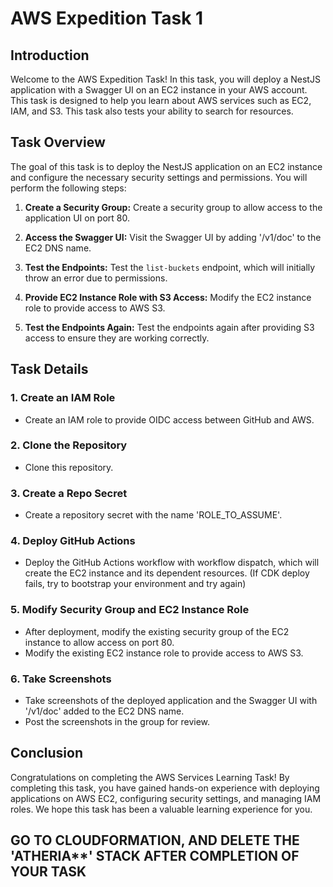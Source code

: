 # AWS Expedition Task 1

## Introduction
Welcome to the AWS Expedition Task! In this task, you will deploy a NestJS application with a Swagger UI on an EC2 instance in your AWS account. This task is designed to help you learn about AWS services such as EC2, IAM, and S3. This task also tests your ability to search for resources.

## Task Overview
The goal of this task is to deploy the NestJS application on an EC2 instance and configure the necessary security settings and permissions. You will perform the following steps:

1. **Create a Security Group:**
   Create a security group to allow access to the application UI on port 80.

2. **Access the Swagger UI:**
   Visit the Swagger UI by adding '/v1/doc' to the EC2 DNS name.

3. **Test the Endpoints:**
   Test the `list-buckets` endpoint, which will initially throw an error due to permissions.

4. **Provide EC2 Instance Role with S3 Access:**
   Modify the EC2 instance role to provide access to AWS S3.

5. **Test the Endpoints Again:**
   Test the endpoints again after providing S3 access to ensure they are working correctly.

## Task Details

### 1. Create an IAM Role
   - Create an IAM role to provide OIDC access between GitHub and AWS.

### 2. Clone the Repository
   - Clone this repository.

### 3. Create a Repo Secret
   - Create a repository secret with the name 'ROLE_TO_ASSUME'.

### 4. Deploy GitHub Actions
   - Deploy the GitHub Actions workflow with workflow dispatch, which will create the EC2 instance and its dependent resources. (If CDK deploy fails, try to bootstrap your environment and try again)

### 5. Modify Security Group and EC2 Instance Role
   - After deployment, modify the existing security group of the EC2 instance to allow access on port 80.
   - Modify the existing EC2 instance role to provide access to AWS S3.

### 6. Take Screenshots
   - Take screenshots of the deployed application and the Swagger UI with '/v1/doc' added to the EC2 DNS name.
   - Post the screenshots in the group for review.

## Conclusion
Congratulations on completing the AWS Services Learning Task! By completing this task, you have gained hands-on experience with deploying applications on AWS EC2, configuring security settings, and managing IAM roles. We hope this task has been a valuable learning experience for you.

## GO TO CLOUDFORMATION, AND DELETE THE 'ATHERIA**' STACK AFTER COMPLETION OF YOUR TASK
